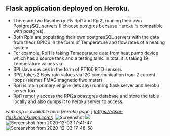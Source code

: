## Flask application deployed on Heroku.

* There are two Raspberry Pis Rpi1 and Rpi2, running their own PostgresSQL servers (I choose postgres because Heroku is compatible with postgres). 
* Both Rpis are populating their own postgresSQL servers with the data from theor GPIOS in the form of Temperature and flow rates of a heating system.
* For example, Rpi1 is taking Temeperaure data from heat pump device which has a source tank and a testing tank. In total it is taking 19 Temperature values via 
* SPI slave devices in the form of PT100 RTD sensors
* RPi2 takes 2 Flow rate values via I2C communication from 2 current loops (siemes FMAG magnetic flwo meter)
* Rpi1 is main primary engine (lets say) running flask server and heroku server too.
* Rpi1 remotly access the RPi2s poastgres database and store the table locally and also dumps it to heroku server to access.


*web app is available here [Heroku page ] (https://raspi-flask.herokuapp.com/)*
![Screenshot](ModBUS.png)
![](out2.gif)
![Screenshot from 2020-12-03 17-41-47](https://user-images.githubusercontent.com/47416768/101060207-71286400-358f-11eb-9443-4cf3bb3b22c5.png)
![Screenshot from 2020-12-03 17-48-58](https://user-images.githubusercontent.com/47416768/101060566-d714eb80-358f-11eb-8aa6-ba4758201a39.png)
